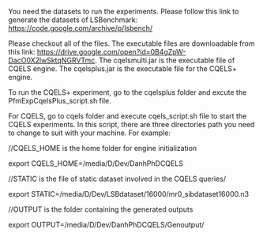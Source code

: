 You need the datasets to run the experiments. Please follow this link to generate the datasets of LSBenchmark:
https://code.google.com/archive/p/lsbench/

Please checkout all of the files. The executable files are downloadable from this link: https://drive.google.com/open?id=0B4gZpW-DacO0X2lwSktqNGRVTmc. The cqelsmulti.jar is the executable file of CQELS engine. The cqelsplus.jar is the executable file for the CQELS+ engine.

To run the CQELS+ experiment, go to the cqelsplus folder and excute the PfmExpCqelsPlus\_script.sh file.

For CQELS,  go to cqels folder and execute cqels\_script.sh file to start the CQELS experiments. In this script, there are three directories path you need to change to suit with your machine. For example:

//CQELS_HOME is the home folder for engine initialization

export CQELS_HOME=/media/D/Dev/DanhPhDCQELS

//STATIC is the file of static dataset involved in the CQELS queries/

export STATIC=/media/D/Dev/LSBdataset/16000/mr0_sibdataset16000.n3

//OUTPUT is the folder containing the generated outputs

export OUTPUT=/media/D/Dev/DanhPhDCQELS/Genoutput/




